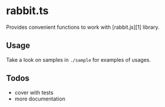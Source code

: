 # rabbit.ts

Provides convenient functions to work with [rabbit.js][1] library.

## Usage

Take a look on samples in `./sample` for examples of usages.

## Todos

* cover with tests
* more documentation